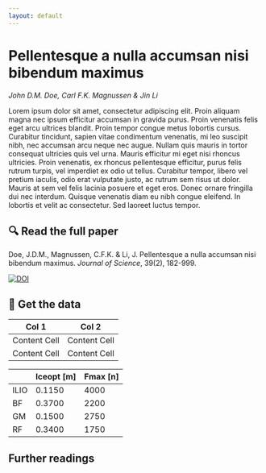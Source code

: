 ```yaml
---
layout: default
---
```


# Pellentesque a nulla accumsan nisi bibendum maximus
*John D.M. Doe, Carl F.K. Magnussen & Jin Li*

Lorem ipsum dolor sit amet, consectetur adipiscing elit. Proin aliquam magna nec ipsum efficitur accumsan in gravida purus. Proin venenatis felis eget arcu ultrices blandit. Proin tempor congue metus lobortis cursus. Curabitur tincidunt, sapien vitae condimentum venenatis, mi leo suscipit nibh, nec accumsan arcu neque nec augue. Nullam quis mauris in tortor consequat ultricies quis vel urna. Mauris efficitur mi eget nisi rhoncus ultricies. Proin venenatis, ex rhoncus pellentesque efficitur, purus felis rutrum turpis, vel imperdiet ex odio ut tellus. Curabitur tempor, libero vel pretium iaculis, odio erat vulputate justo, ac rutrum sem risus ut dolor. Mauris at sem vel felis lacinia posuere et eget eros. Donec ornare fringilla dui nec interdum. Quisque venenatis diam eu nibh congue eleifend. In lobortis et velit ac consectetur. Sed laoreet luctus tempor. 

## :mag: Read the full paper
Doe, J.D.M., Magnussen, C.F.K. & Li, J. Pellentesque a nulla accumsan nisi bibendum maximus. *Journal of Science*, 39(2), 182-999. 

[![DOI](https://zenodo.org/badge/175648361.svg)](https://zenodo.org/badge/latestdoi/175648361)

## :floppy_disk: Get the data

| Col 1 | Col 2 |
| ------------- | ------------- |
| Content Cell  | Content Cell  |
| Content Cell  | Content Cell  |


|        | lceopt [m]  | Fmax [n] |
| ------ | ----------- | -------- |
| ILIO   | 0.1150      | 4000     |
| BF     | 0.3700      | 2200     |
| GM     | 0.1500      | 2750     |
| RF     | 0.3400      | 1750     |

## Further readings
